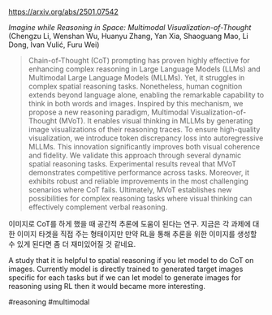 https://arxiv.org/abs/2501.07542

*Imagine while Reasoning in Space: Multimodal Visualization-of-Thought* (Chengzu Li, Wenshan Wu, Huanyu Zhang, Yan Xia, Shaoguang Mao, Li Dong, Ivan Vulić, Furu Wei)

> Chain-of-Thought (CoT) prompting has proven highly effective for enhancing complex reasoning in Large Language Models (LLMs) and Multimodal Large Language Models (MLLMs). Yet, it struggles in complex spatial reasoning tasks. Nonetheless, human cognition extends beyond language alone, enabling the remarkable capability to think in both words and images. Inspired by this mechanism, we propose a new reasoning paradigm, Multimodal Visualization-of-Thought (MVoT). It enables visual thinking in MLLMs by generating image visualizations of their reasoning traces. To ensure high-quality visualization, we introduce token discrepancy loss into autoregressive MLLMs. This innovation significantly improves both visual coherence and fidelity. We validate this approach through several dynamic spatial reasoning tasks. Experimental results reveal that MVoT demonstrates competitive performance across tasks. Moreover, it exhibits robust and reliable improvements in the most challenging scenarios where CoT fails. Ultimately, MVoT establishes new possibilities for complex reasoning tasks where visual thinking can effectively complement verbal reasoning.

이미지로 CoT를 하게 했을 때 공간적 추론에 도움이 된다는 연구. 지금은 각 과제에 대한 이미지 타겟을 직접 주는 형태이지만 만약 RL을 통해 추론을 위한 이미지를 생성할 수 있게 된다면 좀 더 재미있어질 것 같네요.

<english>
A study that it is helpful to spatial reasoning if you let model to do CoT on images. Currently model is directly trained to generated target images specific for each tasks but if we can let model to generate images for reasoning using RL then it would became more interesting.
</english>

#reasoning #multimodal 